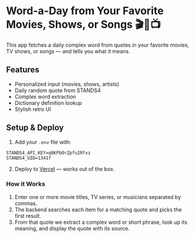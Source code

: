 
# Word-a-Day from Your Favorite Movies, Shows, or Songs 🎬🎵📺

This app fetches a daily complex word from quotes in your favorite movies, TV shows, or songs — and tells you what it means.

## Features
- Personalized input (movies, shows, artists)
- Daily random quote from STANDS4
- Complex word extraction
- Dictionary definition lookup
- Stylish retro UI

## Setup & Deploy
1. Add your `.env` file with:
```
STANDS4_API_KEY=q8KPbOrZpfu2Rfxz
STANDS4_UID=13417
```
2. Deploy to [Vercel](https://vercel.com) — works out of the box.

### How it Works
1. Enter one or more movie titles, TV series, or musicians separated by commas.
2. The backend searches each item for a matching quote and picks the first result.
3. From that quote we extract a complex word or short phrase, look up its meaning, and display the quote with its source.
